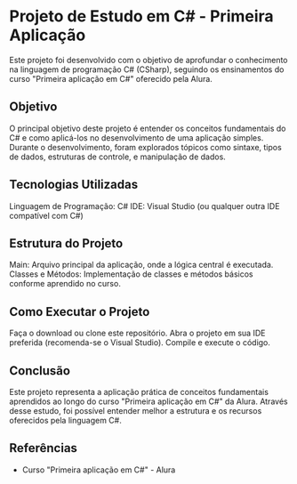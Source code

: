 # Projeto de Estudo em C# - Primeira Aplicação
Este projeto foi desenvolvido com o objetivo de aprofundar o conhecimento na linguagem de programação C# (CSharp), seguindo os ensinamentos do curso "Primeira aplicação em C#" oferecido pela Alura.

## Objetivo
O principal objetivo deste projeto é entender os conceitos fundamentais do C# e como aplicá-los no desenvolvimento de uma aplicação simples. Durante o desenvolvimento, foram explorados tópicos como sintaxe, tipos de dados, estruturas de controle, e manipulação de dados.

## Tecnologias Utilizadas
Linguagem de Programação: C#
IDE: Visual Studio (ou qualquer outra IDE compatível com C#)

## Estrutura do Projeto
Main: Arquivo principal da aplicação, onde a lógica central é executada.
Classes e Métodos: Implementação de classes e métodos básicos conforme aprendido no curso.

## Como Executar o Projeto
Faça o download ou clone este repositório.
Abra o projeto em sua IDE preferida (recomenda-se o Visual Studio).
Compile e execute o código.

## Conclusão
Este projeto representa a aplicação prática de conceitos fundamentais aprendidos ao longo do curso "Primeira aplicação em C#" da Alura. Através desse estudo, foi possível entender melhor a estrutura e os recursos oferecidos pela linguagem C#.

## Referências
- Curso "Primeira aplicação em C#" - Alura
